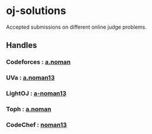 # oj-solutions
Accepted submissions on different online judge problems.

## Handles
### Codeforces : [a.noman](https://codeforces.com/profile/a.noman)
### UVa : [a.noman13](https://uhunt.onlinejudge.org/id/694583)
### LightOJ : [a-noman13](https://lightoj.com/user/a-noman13)
### Toph : [a.noman](https://toph.co/u/a.noman)
### CodeChef : [noman13](https://www.codechef.com/users/noman13)
